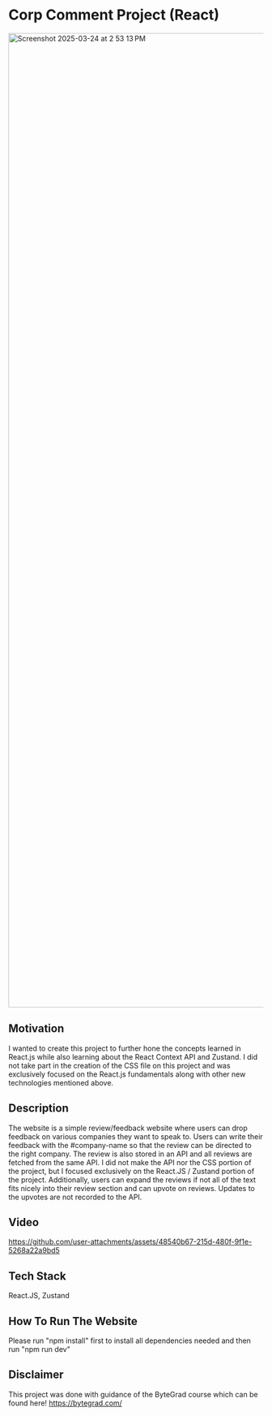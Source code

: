# Corp Comment Project (React)

<img width="1920" alt="Screenshot 2025-03-24 at 2 53 13 PM" src="https://github.com/user-attachments/assets/fb738731-6e65-4180-b317-a1fad11ad8ec" />

## Motivation

I wanted to create this project to further hone the concepts learned in React.js while also learning about the React Context API and Zustand. I did not take part in the creation of the CSS file on this project and was exclusively focused on the React.js fundamentals along with other new technologies mentioned above.

## Description

The website is a simple review/feedback website where users can drop feedback on various companies they want to speak to. Users can write their feedback with the #company-name so that the review can be directed to the right company. The review is also stored in an API and all reviews are fetched from the same API. I did not make the API nor the CSS portion of the project, but I focused exclusively on the React.JS / Zustand portion of the project. Additionally, users can expand the reviews if not all of the text fits nicely into their review section and can upvote on reviews. Updates to the upvotes are not recorded to the API.

## Video

https://github.com/user-attachments/assets/48540b67-215d-480f-9f1e-5268a22a9bd5

## Tech Stack

React.JS, Zustand

## How To Run The Website

Please run "npm install" first to install all dependencies needed and then run "npm run dev"

## Disclaimer
 
This project was done with guidance of the ByteGrad course which can be found here! https://bytegrad.com/
